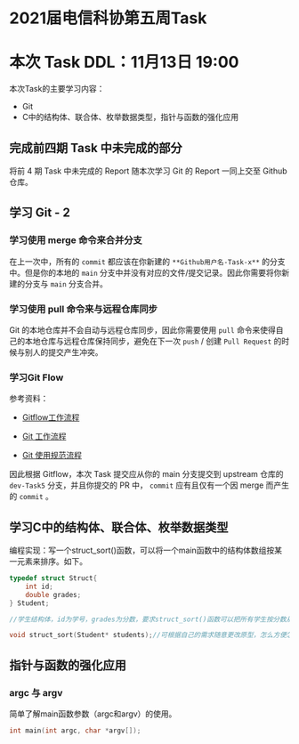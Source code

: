 # 2021届电信科协第五周Task

# 本次 Task DDL：11月13日 19:00

本次Task的主要学习内容：

- Git
- C中的结构体、联合体、枚举数据类型，指针与函数的强化应用

## 完成前四期 Task 中未完成的部分

将前 4 期 Task 中未完成的 Report 随本次学习 Git 的 Report 一同上交至 Github 仓库。

## 学习 Git - 2

### 学习使用 merge 命令来合并分支

在上一次中，所有的 `commit` 都应该在你新建的 `**Github用户名-Task-x**` 的分支中。但是你的本地的 `main` 分支中并没有对应的文件/提交记录。因此你需要将你新建的分支与 `main` 分支合并。

### 学习使用 pull 命令来与远程仓库同步

Git 的本地仓库并不会自动与远程仓库同步，因此你需要使用 `pull` 命令来使得自己的本地仓库与远程仓库保持同步，避免在下一次 `push` / 创建 `Pull Request` 的时候与别人的提交产生冲突。

### 学习Git Flow

参考资料：

- [Gitflow工作流程](https://www.cnblogs.com/jeffery-zou/p/10280167.html)
- [Git 工作流程](http://www.ruanyifeng.com/blog/2015/12/git-workflow.html)

- [Git 使用规范流程](http://www.ruanyifeng.com/blog/2015/08/git-use-process.html)

因此根据 Gitflow，本次 Task 提交应从你的 main 分支提交到 upstream 仓库的 `dev-Task5` 分支，并且你提交的 PR 中， `commit` 应有且仅有一个因 merge 而产生的 `commit` 。

## 学习C中的结构体、联合体、枚举数据类型

编程实现：写一个struct_sort()函数，可以将一个main函数中的结构体数组按某一元素来排序。如下。

```c
typedef struct Struct{
    int id;
    double grades;
} Student;

//学生结构体，id为学号，grades为分数，要求struct_sort()函数可以把所有学生按分数从大到小排序。

void struct_sort(Student* students);//可根据自己的需求随意更改原型，怎么方便怎么写。
```

## 指针与函数的强化应用

### argc 与 argv

简单了解main函数参数（argc和argv）的使用。

```c
int main(int argc, char *argv[]);
```